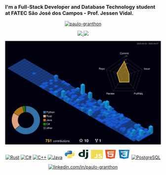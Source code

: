 ### I'm a Full-Stack Developer and Database Technology student at FATEC São José dos Campos - Prof. Jessen Vidal.

<p align="center">
  <a href="https://github.com/ryo-ma/github-profile-trophy">
    <img alt="paulo-granthon" src="https://github-profile-trophy.vercel.app/?username=paulo-granthon&theme=radical&no-bg=true&no-frame=true&column=-1"/>
  </a>
</p>

<a href="https://github.com/paulo-granthon">
  <div align="center">
    <img height="180em" 
      src="https://github-readme-stats-git-masterrstaa-rickstaa.vercel.app/api?username=paulo-granthon&show_icons=true&count_private=true&theme=github_dark"/>
    <img height="180em" src="https://github-readme-stats-git-masterrstaa-rickstaa.vercel.app/api/top-langs/?username=paulo-granthon&layout=compact&langs_count=10&count_private=true&theme=github_dark"/>  
  </div>
</a>

<!--   profile-green-animate -->
![](./profile-3d-contrib/profile-night-view.svg)


<div style="display: inline_block">
  <p align="center">
    <a href=""><img alt="Rust" height="30" width="40" title="Rust" src="https://cdn.jsdelivr.net/gh/devicons/devicon/icons/rust/rust-plain.svg"></a>
    <a href=""><img alt="C#" height="30" width="40" title="C#" src="https://cdn.jsdelivr.net/gh/devicons/devicon/icons/csharp/csharp-original.svg"></a>
    <a href=""><img alt="C++" height="30" width="40" title="C++" src="https://cdn.jsdelivr.net/gh/devicons/devicon/icons/cplusplus/cplusplus-original.svg"></a>
    <a href=""><img alt="Java" height="30" width="40" title="Java" src="https://cdn.jsdelivr.net/gh/devicons/devicon/icons/java/java-original.svg"></a>
    <a href=""><img alt="Python" height="30" width="40" title="Python" src="https://raw.githubusercontent.com/devicons/devicon/master/icons/python/python-original.svg"></a>
    <a href=""><img alt="Django" height="30" width="40" title="Django" src="https://github.com/devicons/devicon/blob/master/icons/django/django-plain.svg"></a>
    <a href=""><img alt="JavaScript" height="30" width="40" title="JavaScript" src="https://raw.githubusercontent.com/devicons/devicon/master/icons/javascript/javascript-plain.svg"></a>
    <a href=""><img alt="HTML5" height="30" width="40" title="HTML5" src="https://raw.githubusercontent.com/devicons/devicon/master/icons/html5/html5-original.svg"></a>
    <a href=""><img alt="CSS3" height="30" width="40" title="CSS3" src="https://raw.githubusercontent.com/devicons/devicon/master/icons/css3/css3-original.svg"></a>
    <a href=""><img alt="PostgreSQL" height="30" width="40" title="PostgreSQL" src="https://cdn.jsdelivr.net/gh/devicons/devicon/icons/postgresql/postgresql-original.svg"></a>
  </p>
</div>

<div align="center">
  <a href="https://www.linkedin.com/in/paulo-granthon/"><img title="linkedin.com/in/paulo-granthon" src="https://img.shields.io/badge/-LinkedIn-%230077B5?style=for-the-badge&logo=linkedin&logoColor=white"></a>
</div>

